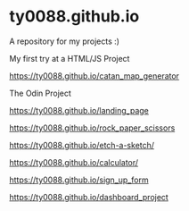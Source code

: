 # ty0088.github.io

A repository for my projects :)

My first try at a HTML/JS Project

https://ty0088.github.io/catan_map_generator



The Odin Project

https://ty0088.github.io/landing_page

https://ty0088.github.io/rock_paper_scissors

https://ty0088.github.io/etch-a-sketch/

https://ty0088.github.io/calculator/

https://ty0088.github.io/sign_up_form

https://ty0088.github.io/dashboard_project

